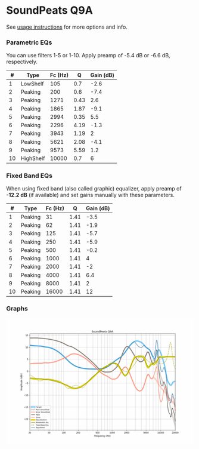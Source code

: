 # SoundPeats Q9A
See [usage instructions](https://github.com/jaakkopasanen/AutoEq#usage) for more options and info.

### Parametric EQs
You can use filters 1-5 or 1-10. Apply preamp of -5.4 dB or -6.6 dB, respectively.

|   # | Type      |   Fc (Hz) |    Q |   Gain (dB) |
|-----|-----------|-----------|------|-------------|
|   1 | LowShelf  |       105 | 0.7  |        -2.6 |
|   2 | Peaking   |       200 | 0.6  |        -7.4 |
|   3 | Peaking   |      1271 | 0.43 |         2.6 |
|   4 | Peaking   |      1865 | 1.87 |        -9.1 |
|   5 | Peaking   |      2994 | 0.35 |         5.5 |
|   6 | Peaking   |      2296 | 4.19 |        -1.3 |
|   7 | Peaking   |      3943 | 1.19 |         2   |
|   8 | Peaking   |      5621 | 2.08 |        -4.1 |
|   9 | Peaking   |      9573 | 5.59 |         1.2 |
|  10 | HighShelf |     10000 | 0.7  |         6   |

### Fixed Band EQs
When using fixed band (also called graphic) equalizer, apply preamp of **-12.2 dB** (if available) and set gains manually with these parameters.

|   # | Type    |   Fc (Hz) |    Q |   Gain (dB) |
|-----|---------|-----------|------|-------------|
|   1 | Peaking |        31 | 1.41 |        -3.5 |
|   2 | Peaking |        62 | 1.41 |        -1.9 |
|   3 | Peaking |       125 | 1.41 |        -5.7 |
|   4 | Peaking |       250 | 1.41 |        -5.9 |
|   5 | Peaking |       500 | 1.41 |        -0.2 |
|   6 | Peaking |      1000 | 1.41 |         4   |
|   7 | Peaking |      2000 | 1.41 |        -2   |
|   8 | Peaking |      4000 | 1.41 |         6.4 |
|   9 | Peaking |      8000 | 1.41 |         2   |
|  10 | Peaking |     16000 | 1.41 |        12   |

### Graphs
![](./SoundPeats%20Q9A.png)
